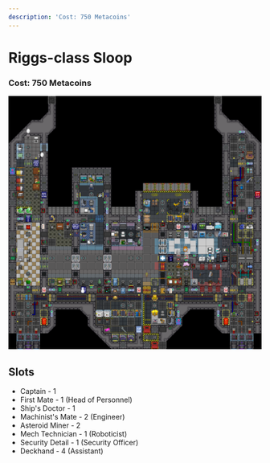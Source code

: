 ```yaml
---
description: 'Cost: 750 Metacoins'
---
```


# Riggs-class Sloop

### Cost:  750 Metacoins

![](<../.gitbook/assets/image (16) (1).png>)

## Slots

* Captain - 1
* First Mate - 1 (Head of Personnel)
* Ship's Doctor - 1
* Machinist's Mate - 2 (Engineer)
* Asteroid Miner - 2
* Mech Technician - 1 (Roboticist)
* Security Detail - 1 (Security Officer)
* Deckhand - 4 (Assistant)
